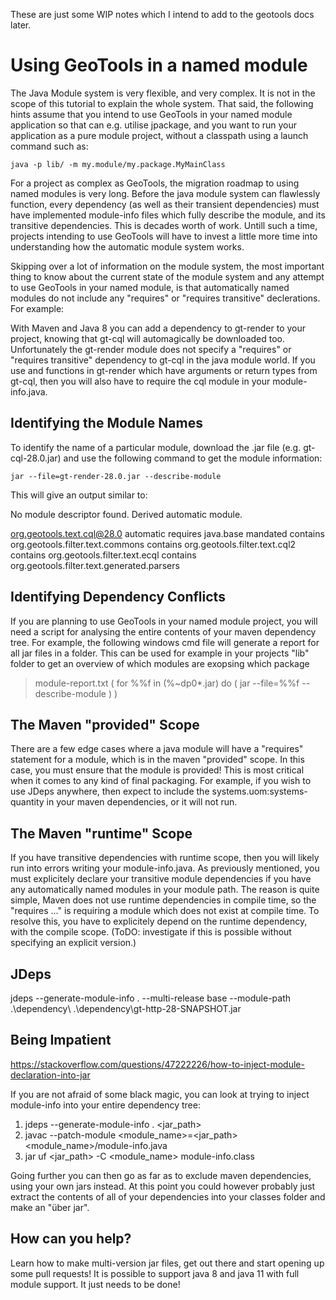 These are just some WIP notes which I intend to add to the geotools docs later.


# Using GeoTools in a named module

The Java Module system is very flexible, and very complex. It is not in the scope of this tutorial to explain the whole system. That said, the following hints assume that you intend to use GeoTools in your named module application so that can e.g. utilise jpackage, and you want to run your application as a pure module project, without a classpath using a launch command such as:

```java -p lib/ -m my.module/my.package.MyMainClass```

For a project as complex as GeoTools, the migration roadmap to using named modules is very long. Before the java module system can flawlessly function, every dependency (as well as their transient dependencies) must have implemented module-info files which fully describe the module, and its transitive dependencies. This is decades worth of work. Untill such a time, projects intending to use GeoTools will have to invest a little more time into understanding how the automatic module system works.

Skipping over a lot of information on the module system, the most important thing to know about the current state of the module system and any attempt to use GeoTools in your named module, is that automatically named modules do not include any "requires" or "requires transitive" declerations. For example:

With Maven and Java 8 you can add a dependency to gt-render to your project, knowing that gt-cql will automagically be downloaded too. Unfortunately the gt-render module does not specify a "requires" or "requires transitive" dependency to gt-cql in the java module world. If you use and functions in gt-render which have arguments or return types from gt-cql, then you will also have to require the cql module in your module-info.java.

## Identifying the Module Names

To identify the name of a particular module, download the .jar file (e.g. gt-cql-28.0.jar) and use the following command to get the module information:

```jar --file=gt-render-28.0.jar --describe-module```

This will give an output similar to:

No module descriptor found. Derived automatic module.

org.geotools.text.cql@28.0 automatic
requires java.base mandated
contains org.geotools.filter.text.commons
contains org.geotools.filter.text.cql2
contains org.geotools.filter.text.ecql
contains org.geotools.filter.text.generated.parsers

## Identifying Dependency Conflicts

If you are planning to use GeoTools in your named module project, you will need a script for analysing the entire contents of your maven dependency tree. For example, the following windows cmd file will generate a report for all jar files in a folder. This can be used for example in your projects "lib" folder to get an overview of which modules are exopsing which package

> module-report.txt (
	for %%f in (%~dp0*.jar) do (
		jar --file=%%f --describe-module
	)
)

## The Maven "provided" Scope

There are a few edge cases where a java module will have a "requires" statement for a module, which is in the maven "provided" scope. In this case, you must ensure that the module is provided! This is most critical when it comes to any kind of final packaging. For example, if you wish to use JDeps anywhere, then expect to include the systems.uom:systems-quantity in your maven dependencies, or it will not run.

## The Maven "runtime" Scope

If you have transitive dependencies with runtime scope, then you will likely run into errors writing your module-info.java. As previously mentioned, you must explicitely declare your transitive module dependencies if you have any automatically named modules in your module path. The reason is quite simple, Maven does not use runtime dependencies in compile time, so the "requires ..." is requiring a module which does not exist at compile time. To resolve this, you have to explicitely depend on the runtime dependency, with the compile scope. (ToDO: investigate if this is possible without specifying an explicit version.)

## JDeps

jdeps --generate-module-info . --multi-release base --module-path .\dependency\ .\dependency\gt-http-28-SNAPSHOT.jar

## Being Impatient

https://stackoverflow.com/questions/47222226/how-to-inject-module-declaration-into-jar

If you are not afraid of some black magic, you can look at trying to inject module-info into your entire dependency tree:

1. jdeps --generate-module-info . <jar_path> 
2. javac --patch-module <module_name>=<jar_path> <module_name>/module-info.java 
3. jar uf <jar_path> -C <module_name> module-info.class

Going further you can then go as far as to exclude maven dependencies, using your own jars instead. At this point you could however probably just extract the contents of all of your dependencies into your classes folder and make an "über jar".

## How can you help?

Learn how to make multi-version jar files, get out there and start opening up some pull requests! It is possible to support java 8 and java 11 with full module support. It just needs to be done!
